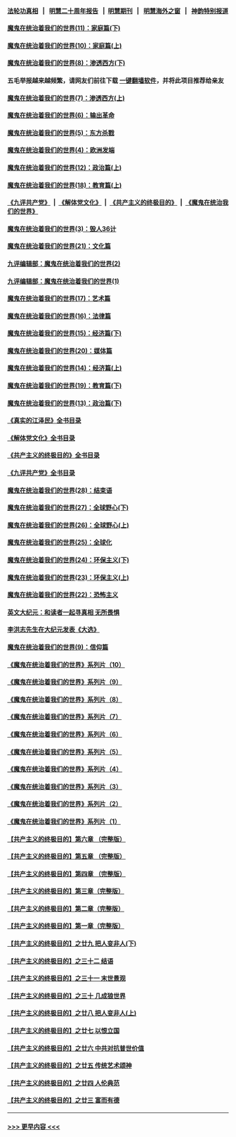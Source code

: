 #### [法轮功真相](https://github.com/gfw-breaker/truth/blob/master/README.md?t=0) &nbsp;&nbsp;|&nbsp;&nbsp; [明慧二十周年报告](https://github.com/gfw-breaker/mh-reports/blob/master/README.md?t=0) &nbsp;&nbsp;|&nbsp;&nbsp;[明慧期刊](https://github.com/gfw-breaker/mh-qikan) &nbsp;&nbsp;|&nbsp;&nbsp; [明慧海外之窗](https://github.com/gfw-breaker/mh-news/blob/master/README.md?t=0) &nbsp;&nbsp;|&nbsp;&nbsp; [神韵特别报道](https://github.com/gfw-breaker/mh-news/blob/master/shenyun.md?t=0)
#### [魔鬼在统治着我们的世界(11)：家庭篇(下)](../pages/nsc422/n10440961.md?t=11250050) 
#### [魔鬼在统治着我们的世界(10)：家庭篇(上)](../pages/nsc422/n10435448.md?t=11250050) 
#### [魔鬼在统治着我们的世界(8)：渗透西方(下)](../pages/nsc422/n10429603.md?t=11250050) 
#### 五毛举报越来越频繁，请网友们前往下载 [一键翻墙软件](https://github.com/gfw-breaker/ssr-accounts)，并将此项目推荐给亲友
#### [魔鬼在统治着我们的世界(7)：渗透西方(上)](../pages/nsc422/n10426013.md?t=11250050) 
#### [魔鬼在统治着我们的世界(6)：输出革命](../pages/nsc422/n10421536.md?t=11250050) 
#### [魔鬼在统治着我们的世界(5)：东方杀戮](../pages/nsc422/n10417707.md?t=11250050) 
#### [魔鬼在统治着我们的世界(4)：欧洲发端](../pages/nsc422/n10414890.md?t=11250050) 
#### [魔鬼在统治着我们的世界(12)：政治篇(上)](../pages/nsc422/n10444576.md?t=11250050) 
#### [魔鬼在统治着我们的世界(18)：教育篇(上)](../pages/nsc422/n10526970.md?t=11250050) 
#### [《九评共产党》](https://github.com/begood0513/9ping.md/blob/master/README.md) &nbsp;|&nbsp; [《解体党文化》](../../../../jtdwh.md/blob/master/README.md)  &nbsp;|&nbsp; [《共产主义的终极目的》](../../../../gczydzjmd.md/blob/master/README.md) &nbsp;|&nbsp; [《魔鬼在统治我们的世界》](../../../../mgztzwmdsj.md/blob/master/README.md) 
#### [魔鬼在统治着我们的世界(3)：毁人36计](../pages/nsc422/n10411583.md?t=11250050) 
#### [魔鬼在统治着我们的世界(21)：文化篇](../pages/nsc422/n10597706.md?t=11250050) 
#### [九评编辑部：魔鬼在统治着我们的世界(2)](../pages/nsc422/n10410036.md?t=11250050) 
#### [九评编辑部：魔鬼在统治着我们的世界(1)](../pages/nsc422/n10406825.md?t=11250050) 
#### [魔鬼在统治着我们的世界(17)：艺术篇](../pages/nsc422/n10499093.md?t=11250050) 
#### [魔鬼在统治着我们的世界(16)：法律篇](../pages/nsc422/n10485969.md?t=11250050) 
#### [魔鬼在统治着我们的世界(15)：经济篇(下)](../pages/nsc422/n10469975.md?t=11250050) 
#### [魔鬼在统治着我们的世界(20)：媒体篇](../pages/nsc422/n10586579.md?t=11250050) 
#### [魔鬼在统治着我们的世界(14)：经济篇(上)](../pages/nsc422/n10457370.md?t=11250050) 
#### [魔鬼在统治着我们的世界(19)：教育篇(下)](../pages/nsc422/n10564808.md?t=11250050) 
#### [魔鬼在统治着我们的世界(13)：政治篇(下)](../pages/nsc422/n10448270.md?t=11250050) 
#### [《真实的江泽民》全书目录](../pages/nsc422/n13721399.md?t=11250050) 
#### [《解体党文化》全书目录](../pages/nsc422/n13721157.md?t=11250050) 
#### [《共产主义的终极目的》全书目录](../pages/nsc422/n13721048.md?t=11250050) 
#### [《九评共产党》全书目录](../pages/nsc422/n13708085.md?t=11250050) 
#### [魔鬼在统治着我们的世界(28)：结束语](../pages/nsc422/n10936246.md?t=11250050) 
#### [魔鬼在统治着我们的世界(27)：全球野心(下)](../pages/nsc422/n10928319.md?t=11250050) 
#### [魔鬼在统治着我们的世界(26)：全球野心(上)](../pages/nsc422/n10900318.md?t=11250050) 
#### [魔鬼在统治着我们的世界(25)：全球化](../pages/nsc422/n10788205.md?t=11250050) 
#### [魔鬼在统治着我们的世界(24)：环保主义(下)](../pages/nsc422/n10695307.md?t=11250050) 
#### [魔鬼在统治着我们的世界(23)：环保主义(上)](../pages/nsc422/n10688613.md?t=11250050) 
#### [魔鬼在统治着我们的世界(22)：恐怖主义](../pages/nsc422/n10614727.md?t=11250050) 
#### [英文大纪元：和读者一起寻真相 无所畏惧](../pages/nsc422/n12542027.md?t=11250050) 
#### [李洪志先生在大纪元发表《大选》](../pages/nsc422/n12534746.md?t=11250050) 
#### [魔鬼在统治着我们的世界(9)：信仰篇](../pages/nsc422/n10432159.md?t=11250050) 
#### [《魔鬼在统治着我们的世界》系列片（10）](../pages/nsc422/n12292670.md?t=11250050) 
#### [《魔鬼在统治着我们的世界》系列片（9）](../pages/nsc422/n12290859.md?t=11250050) 
#### [《魔鬼在统治着我们的世界》系列片（8）](../pages/nsc422/n12287445.md?t=11250050) 
#### [《魔鬼在统治着我们的世界》系列片（7）](../pages/nsc422/n12283425.md?t=11250050) 
#### [《魔鬼在统治着我们的世界》系列片（6）](../pages/nsc422/n12282314.md?t=11250050) 
#### [《魔鬼在统治着我们的世界》系列片（5）](../pages/nsc422/n12281419.md?t=11250050) 
#### [《魔鬼在统治着我们的世界》系列片（4）](../pages/nsc422/n12274024.md?t=11250050) 
#### [《魔鬼在统治着我们的世界》系列片（3）](../pages/nsc422/n12271322.md?t=11250050) 
#### [《魔鬼在统治着我们的世界》系列片（2）](../pages/nsc422/n12269049.md?t=11250050) 
#### [《魔鬼在统治着我们的世界》系列片（1）](../pages/nsc422/n12267575.md?t=11250050) 
#### [【共产主义的终极目的】第六章 （完整版）](../pages/nsc422/n11428913.md?t=11250050) 
#### [【共产主义的终极目的】第五章 （完整版）](../pages/nsc422/n11428912.md?t=11250050) 
#### [【共产主义的终极目的】第四章 （完整版）](../pages/nsc422/n11428907.md?t=11250050) 
#### [【共产主义的终极目的】第三章（完整版）](../pages/nsc422/n11428848.md?t=11250050) 
#### [【共产主义的终极目的】第二章（完整版）](../pages/nsc422/n11428831.md?t=11250050) 
#### [【共产主义的终极目的】第一章（完整版）](../pages/nsc422/n11417651.md?t=11250050) 
#### [【共产主义的终极目的】之廿九 把人变非人(下)](../pages/nsc422/n11344140.md?t=11250050) 
#### [【共产主义的终极目的】之三十二 结语](../pages/nsc422/n11360535.md?t=11250050) 
#### [【共产主义的终极目的】之三十一 末世景观](../pages/nsc422/n11351129.md?t=11250050) 
#### [【共产主义的终极目的】之三十 几成狼世界](../pages/nsc422/n11348280.md?t=11250050) 
#### [【共产主义的终极目的】之廿八 把人变非人(上)](../pages/nsc422/n11340492.md?t=11250050) 
#### [【共产主义的终极目的】之廿七 以恨立国](../pages/nsc422/n11336944.md?t=11250050) 
#### [【共产主义的终极目的】之廿六 中共对抗普世价值](../pages/nsc422/n11324785.md?t=11250050) 
#### [【共产主义的终极目的】之廿五 传统艺术颂神](../pages/nsc422/n11296396.md?t=11250050) 
#### [【共产主义的终极目的】之廿四 人伦典范](../pages/nsc422/n11296397.md?t=11250050) 
#### [【共产主义的终极目的】之廿三 富而有德](../pages/nsc422/n11283598.md?t=11250050) 

----
#### [ >>> 更早内容 <<< ](../indexes/nsc422-earlier.md)
